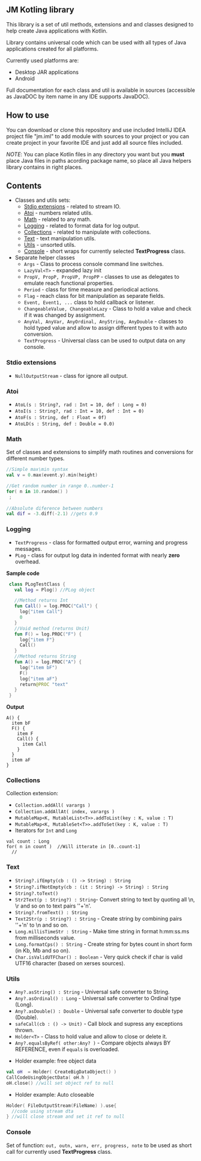
JM Kotling library
------------------

This library is a set of util methods, extensions and and classes designed
to help create Java applications with Kotlin.

Library contains universal code which can be used with all
types of Java applications created for all platforms.

Currently used platforms are:
- Desktop JAR applications
- Android

Full documentation for each class and util is available in sources (accessible as JavaDOC by item name in any IDE supports JavaDOC).

## How to use
You can download or clone this repository and use included IntelliJ IDEA project file "jm.iml" to add module with sources to your project or you can create project in your favorite IDE and just add all source files included.
 
*NOTE*: You can place Kotlin files in any directory you want but you **must** place Java files in paths acording package name, so place all Java helpers library contains in right places.  

## Contents

  * Classes and utils sets:
    * [Stdio extensions](#stdio) - related to stream IO.
    * [Atoi](#atoi) - numbers related utils.
    * [Math](#math) - related to any math.
    * [Logging](#logs) - related to format data for log output.
    * [Collections](#colections) - related to manipulate with collections.
    * [Text](#text) - text manipulation utils.
    * [Utils](#utils) - unsorted utils.
    * [Console](#console) - short wraps for currently selected **TextProgress** class.
  * Separate helper classes
    * ``Args`` - Class to process console command line switches.
    * ``LazyVal<T>`` - expanded lazy init
    * ``PropV, PropP, PropVP, PropPP`` - classes to use as delegates to emulate reach functional properties.
    * ``Period`` - class for time measure and periodical actions.
    * ``Flag`` - reach class for bit manipulation as separate fields.
    * ``Event, Event1, ...``  class to hold callback or listener.
    * ``ChangeableValue, ChangeableLazy`` - Class to hold a value and check if it was changed by assignment.
    * ``AnyVal, AnyVar, AnyOrdinal, AnyString, AnyDouble`` - classes to hold typed value and allow to assign different types to it with auto conversion.
    * ``TextProgress`` - Universal class can be used to output data on any console. 

### Stdio extensions

- ``NullOutputStream`` - class for ignore all output. 

### Atoi
- ``AtoL(s : String?, rad : Int = 10, def : Long = 0)``
- ``AtoI(s : String?, rad : Int = 10, def : Int = 0)``
- ``AtoF(s : String, def : Float = 0f)``
- ``AtoLD(s : String, def : Double = 0.0)``

### Math
Set of classes and extensions to simplify math routines and conversions for different number types. 
```kotlin
//Simple max\min syntax
val v = 0.max(event.y).min(height)

//Get random number in range 0..number-1
for( n in 10.random() )  
 ;
 
//Absolute diference between numbers
val dif = -3.diff(-2.1) //gets 0.9 
```

### Logging
- ``TextProgress`` - class for formatted output error, warning and progress messages.
- ``PLog`` - class for output log data in indented format with nearly **zero** overhead.

**Sample code**
```kotlin
 class PLogTestClass {
   val log = Plog() //PLog object

   //Method returns Int
   fun Call() = log.PROC("Call") {
     log{"item Call"}
     0
   }
   //Void method (returns Unit)
   fun F() = log.PROC("F") {
     log{"item F"}
     Call()
   }
   //Method returns String
   fun A() = log.PROC("A") {
     log("item bF")
     F()
     log{"item aF"}
     return@PROC "text"
   }
 }
```
**Output**
```
A() {
  item bF
  F() {
    item F
    Call() {
      item Call
    }
  }
  item aF
}
```

### Collections

Collection extension:
- ``Collection.addAll( varargs )``
- ``Collection.addAllAt( index, varargs )``
- ``MutableMap<K, MutableList<T>>.addToList(key : K, value : T)``
- ``MutableMap<K, MutableSet<T>>.addToSet(key : K, value : T)``
- Iterators for ``Int`` and ``Long``

```
val count : Long
for( n in count )  //Will itterate in [0..count-1]
  //
```

### Text
- ``String?.ifEmpty(cb : () -> String) : String``
- ``String?.ifNotEmpty(cb : (it : String) -> String) : String``
- ``String?.toText()``  
- ``Str2Text(p : String?) : String``- Convert string to text by quoting all \n, \r and so on to text pairs '\'+'n'.
- ``String?.fromText() : String``
- ``Text2Str(p : String?) : String`` - Create string by combining pairs '\'+'n' to \n and so on.
- ``Long.millisTimeStr : String`` - Make time string in format h:mm:ss.ms from milliseconds value.
- ``Long.formatCps() : String`` - Create string for bytes count in short form (in Kb, Mb and so on).
- ``Char.isValidUTFChar() : Boolean`` - Very quick check if char is valid UTF16 character (based on xerses sources).

### Utils
- ``Any?.asString() : String`` - Universal safe converter to String.
- ``Any?.asOrdinal() : Long`` - Universal safe converter to Ordinal type (Long).
- ``Any?.asDouble() : Double`` - Universal safe converter to double type (Double).
- ``safeCall(cb : () -> Unit)`` - Call block and supress any exceptions thrown.
- ``Holder<T>`` - Class to hold value and allow to close or delete it.
- ``Any?.equalsByRef( other:Any? )`` - Compare objects always BY REFERENCE, even if ``equals`` is overloaded.

* Holder example: free object data
```kotlin
val oH  = Holder( CreateBigDataObject() )
CallCodeUsingObjectData( oH.h )
oH.close() //will set object ref to null
```
* Holder example: Auto closeable
```kotlin
Holder( FileOutputStream(FileName) ).use{
  //code using stream dta
} //will close stream and set it ref to null
```

### Console
Set of function: ``out, outn, warn, err, progress, note`` to be used as short call for currently used **TextProgress** class.
